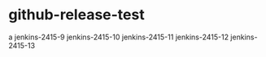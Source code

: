 # github-release-test
a
jenkins-2415-9
jenkins-2415-10
jenkins-2415-11
jenkins-2415-12
jenkins-2415-13

